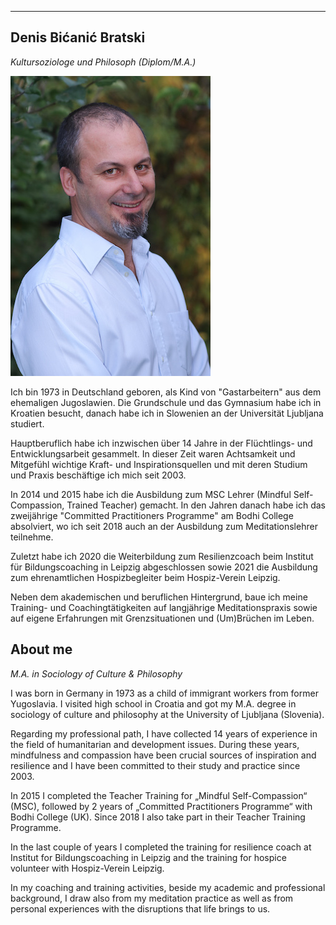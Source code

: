  
---
## Denis Bićanić Bratski
*Kultursoziologe und Philosoph (Diplom/M.A.)*

![Denis Bicanic](/images/denis.jpg)

Ich bin 1973 in Deutschland geboren, als Kind von "Gastarbeitern" aus dem ehemaligen Jugoslawien. Die Grundschule und das Gymnasium habe ich in Kroatien besucht, danach habe ich in Slowenien an der Universität Ljubljana studiert. 

Hauptberuflich habe ich inzwischen über 14 Jahre in der Flüchtlings- und Entwicklungsarbeit gesammelt. In dieser Zeit waren Achtsamkeit und Mitgefühl wichtige Kraft- und Inspirationsquellen und mit deren Studium und Praxis beschäftige ich mich seit 2003. 

In 2014 und 2015 habe ich die Ausbildung zum MSC Lehrer (Mindful Self-Compassion, Trained Teacher) gemacht. In den Jahren danach habe ich das zweijährige "Committed Practitioners Programme" am Bodhi College absolviert, wo ich seit 2018 auch an der Ausbildung zum Meditationslehrer teilnehme.  

Zuletzt habe ich 2020 die Weiterbildung zum Resilienzcoach beim Institut für Bildungscoaching in Leipzig abgeschlossen sowie 2021 die Ausbildung zum ehrenamtlichen Hospizbegleiter beim Hospiz-Verein Leipzig.

Neben dem akademischen und beruflichen Hintergrund, baue ich meine Training- und Coachingtätigkeiten auf langjährige Meditationspraxis sowie auf eigene Erfahrungen mit Grenzsituationen und (Um)Brüchen im Leben.

## About me
*M.A. in Sociology of Culture & Philosophy*

I was born in Germany in 1973 as a child of immigrant workers from former Yugoslavia. I visited high school in Croatia and got my M.A. degree in sociology of culture and philosophy at the University of Ljubljana (Slovenia).

Regarding my professional path, I have collected 14 years of experience in the field of humanitarian and development issues. During these years, mindfulness and compassion  have been crucial sources of inspiration and resilience and I have been committed to their study and practice since 2003.

In 2015 I completed the Teacher Training for „Mindful Self-Compassion“ (MSC), followed by  2 years of „Committed Practitioners Programme“ with Bodhi College (UK). Since 2018 I also take part in their Teacher Training Programme.

In the last couple of years I completed the training for resilience coach at Institut for Bildungscoaching in Leipzig and the training for hospice volunteer with Hospiz-Verein Leipzig.

In my coaching and training activities, beside my academic and professional background, I draw also from my meditation practice as well as from personal experiences with the disruptions that life brings to us. 



